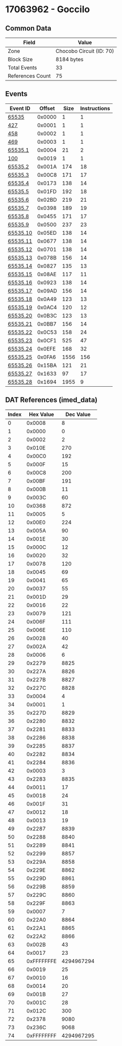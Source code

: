 # 17063962 - Goccilo

## Common Data

| Field            | Value                    |
|------------------|--------------------------|
| Zone             | Chocobo Circuit (ID: 70) |
| Block Size       | 8184 bytes               |
| Total Events     | 33                       |
| References Count | 75                       |

## Events

| Event ID                  | Offset   |   Size |   Instructions |
|---------------------------|----------|--------|----------------|
| [65535](./65535.md)       | 0x0000   |      1 |              1 |
| [427](./427.md)           | 0x0001   |      1 |              1 |
| [458](./458.md)           | 0x0002   |      1 |              1 |
| [469](./469.md)           | 0x0003   |      1 |              1 |
| [65535.1](./65535.1.md)   | 0x0004   |     21 |              2 |
| [100](./100.md)           | 0x0019   |      1 |              1 |
| [65535.2](./65535.2.md)   | 0x001A   |    174 |             18 |
| [65535.3](./65535.3.md)   | 0x00C8   |    171 |             17 |
| [65535.4](./65535.4.md)   | 0x0173   |    138 |             14 |
| [65535.5](./65535.5.md)   | 0x01FD   |    192 |             18 |
| [65535.6](./65535.6.md)   | 0x02BD   |    219 |             21 |
| [65535.7](./65535.7.md)   | 0x0398   |    189 |             19 |
| [65535.8](./65535.8.md)   | 0x0455   |    171 |             17 |
| [65535.9](./65535.9.md)   | 0x0500   |    237 |             23 |
| [65535.10](./65535.10.md) | 0x05ED   |    138 |             14 |
| [65535.11](./65535.11.md) | 0x0677   |    138 |             14 |
| [65535.12](./65535.12.md) | 0x0701   |    138 |             14 |
| [65535.13](./65535.13.md) | 0x078B   |    156 |             14 |
| [65535.14](./65535.14.md) | 0x0827   |    135 |             13 |
| [65535.15](./65535.15.md) | 0x08AE   |    117 |             11 |
| [65535.16](./65535.16.md) | 0x0923   |    138 |             14 |
| [65535.17](./65535.17.md) | 0x09AD   |    156 |             14 |
| [65535.18](./65535.18.md) | 0x0A49   |    123 |             13 |
| [65535.19](./65535.19.md) | 0x0AC4   |    120 |             12 |
| [65535.20](./65535.20.md) | 0x0B3C   |    123 |             13 |
| [65535.21](./65535.21.md) | 0x0BB7   |    156 |             14 |
| [65535.22](./65535.22.md) | 0x0C53   |    158 |             24 |
| [65535.23](./65535.23.md) | 0x0CF1   |    525 |             47 |
| [65535.24](./65535.24.md) | 0x0EFE   |    168 |             32 |
| [65535.25](./65535.25.md) | 0x0FA6   |   1556 |            156 |
| [65535.26](./65535.26.md) | 0x15BA   |    121 |             21 |
| [65535.27](./65535.27.md) | 0x1633   |     97 |             17 |
| [65535.28](./65535.28.md) | 0x1694   |   1955 |              9 |

## DAT References (imed_data)

|   Index | Hex Value   |   Dec Value |
|---------|-------------|-------------|
|       0 | 0x0008      |           8 |
|       1 | 0x0000      |           0 |
|       2 | 0x0002      |           2 |
|       3 | 0x010E      |         270 |
|       4 | 0x00C0      |         192 |
|       5 | 0x000F      |          15 |
|       6 | 0x00C8      |         200 |
|       7 | 0x00BF      |         191 |
|       8 | 0x000B      |          11 |
|       9 | 0x003C      |          60 |
|      10 | 0x0368      |         872 |
|      11 | 0x0005      |           5 |
|      12 | 0x00E0      |         224 |
|      13 | 0x005A      |          90 |
|      14 | 0x001E      |          30 |
|      15 | 0x000C      |          12 |
|      16 | 0x0020      |          32 |
|      17 | 0x0078      |         120 |
|      18 | 0x0045      |          69 |
|      19 | 0x0041      |          65 |
|      20 | 0x0037      |          55 |
|      21 | 0x001D      |          29 |
|      22 | 0x0016      |          22 |
|      23 | 0x0079      |         121 |
|      24 | 0x006F      |         111 |
|      25 | 0x006E      |         110 |
|      26 | 0x0028      |          40 |
|      27 | 0x002A      |          42 |
|      28 | 0x0006      |           6 |
|      29 | 0x2279      |        8825 |
|      30 | 0x227A      |        8826 |
|      31 | 0x227B      |        8827 |
|      32 | 0x227C      |        8828 |
|      33 | 0x0004      |           4 |
|      34 | 0x0001      |           1 |
|      35 | 0x227D      |        8829 |
|      36 | 0x2280      |        8832 |
|      37 | 0x2281      |        8833 |
|      38 | 0x2286      |        8838 |
|      39 | 0x2285      |        8837 |
|      40 | 0x2282      |        8834 |
|      41 | 0x2284      |        8836 |
|      42 | 0x0003      |           3 |
|      43 | 0x2283      |        8835 |
|      44 | 0x0011      |          17 |
|      45 | 0x0018      |          24 |
|      46 | 0x001F      |          31 |
|      47 | 0x0012      |          18 |
|      48 | 0x0013      |          19 |
|      49 | 0x2287      |        8839 |
|      50 | 0x2288      |        8840 |
|      51 | 0x2289      |        8841 |
|      52 | 0x2299      |        8857 |
|      53 | 0x229A      |        8858 |
|      54 | 0x229E      |        8862 |
|      55 | 0x229D      |        8861 |
|      56 | 0x229B      |        8859 |
|      57 | 0x229C      |        8860 |
|      58 | 0x229F      |        8863 |
|      59 | 0x0007      |           7 |
|      60 | 0x22A0      |        8864 |
|      61 | 0x22A1      |        8865 |
|      62 | 0x22A2      |        8866 |
|      63 | 0x002B      |          43 |
|      64 | 0x0017      |          23 |
|      65 | 0xFFFFFFFE  |  4294967294 |
|      66 | 0x0019      |          25 |
|      67 | 0x0010      |          16 |
|      68 | 0x0014      |          20 |
|      69 | 0x001B      |          27 |
|      70 | 0x001C      |          28 |
|      71 | 0x012C      |         300 |
|      72 | 0x2378      |        9080 |
|      73 | 0x236C      |        9068 |
|      74 | 0xFFFFFFFF  |  4294967295 |
